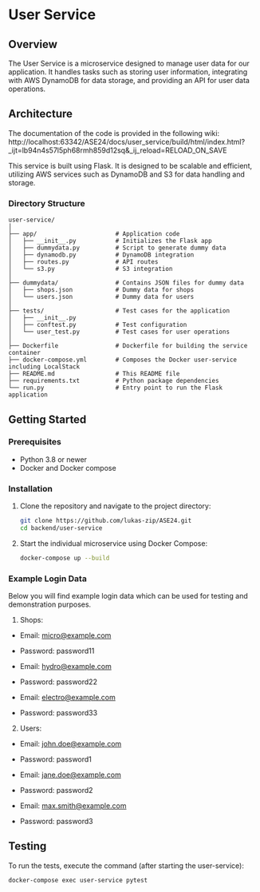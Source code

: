 # User Service

## Overview
The User Service is a microservice designed to manage user data for our application. It handles tasks such as storing user information, integrating with AWS DynamoDB for data storage, and providing an API for user data operations.

## Architecture
The documentation of the code is provided in the following wiki: http://localhost:63342/ASE24/docs/user_service/build/html/index.html?_ijt=lb94n4s57l5ph68rmh859d12sq&_ij_reload=RELOAD_ON_SAVE

This service is built using Flask. It is designed to be scalable and efficient, utilizing AWS services such as DynamoDB and S3 for data handling and storage.

### Directory Structure
```
user-service/
│
├── app/                      # Application code
│   ├── __init__.py           # Initializes the Flask app
│   ├── dummydata.py          # Script to generate dummy data
│   ├── dynamodb.py           # DynamoDB integration
│   ├── routes.py             # API routes
│   └── s3.py                 # S3 integration
│
├── dummydata/                # Contains JSON files for dummy data
│   ├── shops.json            # Dummy data for shops
│   └── users.json            # Dummy data for users
│
├── tests/                    # Test cases for the application
│   ├── __init__.py
│   ├── conftest.py           # Test configuration
│   └── user_test.py          # Test cases for user operations
│
├── Dockerfile                # Dockerfile for building the service container
├── docker-compose.yml        # Composes the Docker user-service including LocalStack
├── README.md                 # This README file
├── requirements.txt          # Python package dependencies
└── run.py                    # Entry point to run the Flask application
```

## Getting Started

### Prerequisites
- Python 3.8 or newer
- Docker and Docker compose

### Installation
1. Clone the repository and navigate to the project directory:
   ```bash
   git clone https://github.com/lukas-zip/ASE24.git
   cd backend/user-service
   ```

2. Start the individual microservice using Docker Compose:
   ```bash
   docker-compose up --build
   ```

### Example Login Data
Below you will find example login data which can be used for testing and demonstration purposes. 

1. Shops:
- Email: micro@example.com
- Password: password11

- Email: hydro@example.com
- Password: password22

- Email: electro@example.com
- Password: password33

2. Users:
- Email: john.doe@example.com
- Password: password1

- Email: jane.doe@example.com
- Password: password2

- Email: max.smith@example.com
- Password: password3


## Testing
To run the tests, execute the command (after starting the user-service):
   ```bash
   docker-compose exec user-service pytest
   ```
